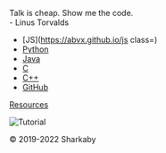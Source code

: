 Talk is cheap. Show me the code.  
\- Linus Torvalds

  

*   [JS](https://abvx.github.io/js class=)
*   [Python](https://abvx.github.io/py)
*   [Java](https://abvx.github.io/j)
*   [C](https://abvx.github.io/c)
*   [C++](https://abvx.github.io/c++)
*   [GitHub](https://github.com/abvx)

[Resources](http://carlcheo.com/startcoding)

![Tutorial](https://media.discordapp.net/attachments/966681546130067466/975302827423445032/which-programming-language-should-i-learn-first-infographic_1.png)

© 2019-2022 Sharkaby
